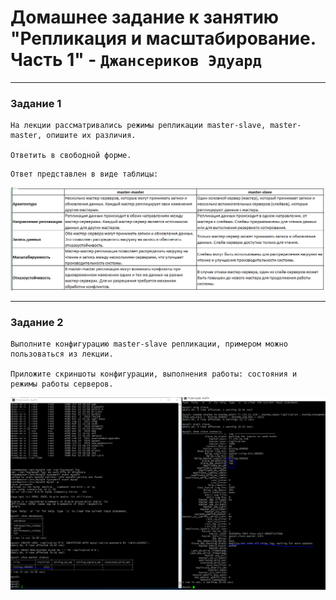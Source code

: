 # Домашнее задание к занятию "Репликация и масштабирование. Часть 1" - `Джансериков Эдуард`

---

### Задание 1

```
На лекции рассматривались режимы репликации master-slave, master-master, опишите их различия.

Ответить в свободной форме.
```

```
Ответ представлен в виде таблицы:
```

![Задание 1](https://github.com/edjanserikov/redis/blob/main/img/Replica.PNG)

---

### Задание 2

```
Выполните конфигурацию master-slave репликации, примером можно пользоваться из лекции.

Приложите скриншоты конфигурации, выполнения работы: состояния и режимы работы серверов.
```
![Задание 2](https://github.com/edjanserikov/redis/blob/main/img/ReplicationMasterSlave.PNG)


